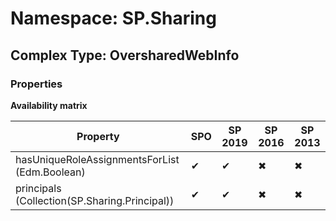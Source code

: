 # Namespace: SP.Sharing

## Complex Type: OversharedWebInfo

### Properties

**Availability matrix**

Property | SPO | SP 2019 | SP 2016 | SP 2013
----------|-----|---------|---------|--------
hasUniqueRoleAssignmentsForList (Edm.Boolean) | ✔ | ✔ | ✖ | ✖
principals (Collection(SP.Sharing.Principal)) | ✔ | ✔ | ✖ | ✖

